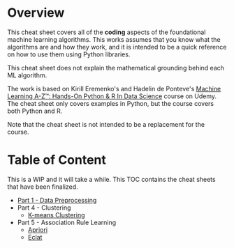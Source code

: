 # Overview

This cheat sheet covers all of the __coding__ aspects of the foundational machine learning algorithms. 
This works assumes that you know what the algorithms are and how they work, and it is intended to be a quick
reference on how to use them using Python libraries.

This cheat sheet does not explain the mathematical grounding behind each ML algorithm.

The work is based on Kirill Eremenko's and Hadelin de Ponteve's 
[Machine Learning A-Z™: Hands-On Python & R In Data Science](https://www.udemy.com/share/101Wci/) course
on Udemy. The cheat sheet only covers examples in Python, but the course covers both Python and R.

Note that the cheat sheet is not intended to be a replacement for the course.

# Table of Content

This is a WIP and it will take a while. This TOC contains the cheat sheets that have been finalized.
- [Part 1 - Data Preprocessing](cheatsheets/Part%201%20-%20Data%20Preprocessing/data-preprocessing.md)
- Part 4 - Clustering
  - [K-means Clustering](cheatsheets/Part%204%20-%20Clustering/k_means_clustering.md)
- Part 5 - Association Rule Learning
  - [Apriori](cheatsheets/Part%205%20-%20Association%20Rule%20Learning/apriori.md)
  - [Eclat](cheatsheets/Part%205%20-%20Association%20Rule%20Learning/eclat.md)
